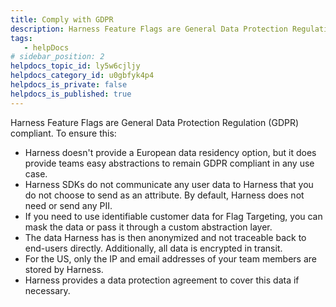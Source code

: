 ```yaml
---
title: Comply with GDPR
description: Harness Feature Flags are General Data Protection Regulation (GDPR) compliant. To ensure this --  Harness doesn't provide a European data residency option, but it does provide teams easy abstractions to…
tags: 
   - helpDocs
# sidebar_position: 2
helpdocs_topic_id: ly5w6cjljy
helpdocs_category_id: u0gbfyk4p4
helpdocs_is_private: false
helpdocs_is_published: true
---
```


Harness Feature Flags are General Data Protection Regulation (GDPR) compliant. To ensure this:

* Harness doesn't provide a European data residency option, but it does provide teams easy abstractions to remain GDPR compliant in any use case.
* Harness SDKs do not communicate any user data to Harness that you do not choose to send as an attribute. By default, Harness does not need or send any PII.
* If you need to use identifiable customer data for Flag Targeting, you can mask the data or pass it through a custom abstraction layer.
* The data Harness has is then anonymized and not traceable back to end-users directly. Additionally, all data is encrypted in transit.
* For the US, only the IP and email addresses of your team members are stored by Harness.
* Harness provides a data protection agreement to cover this data if necessary.

